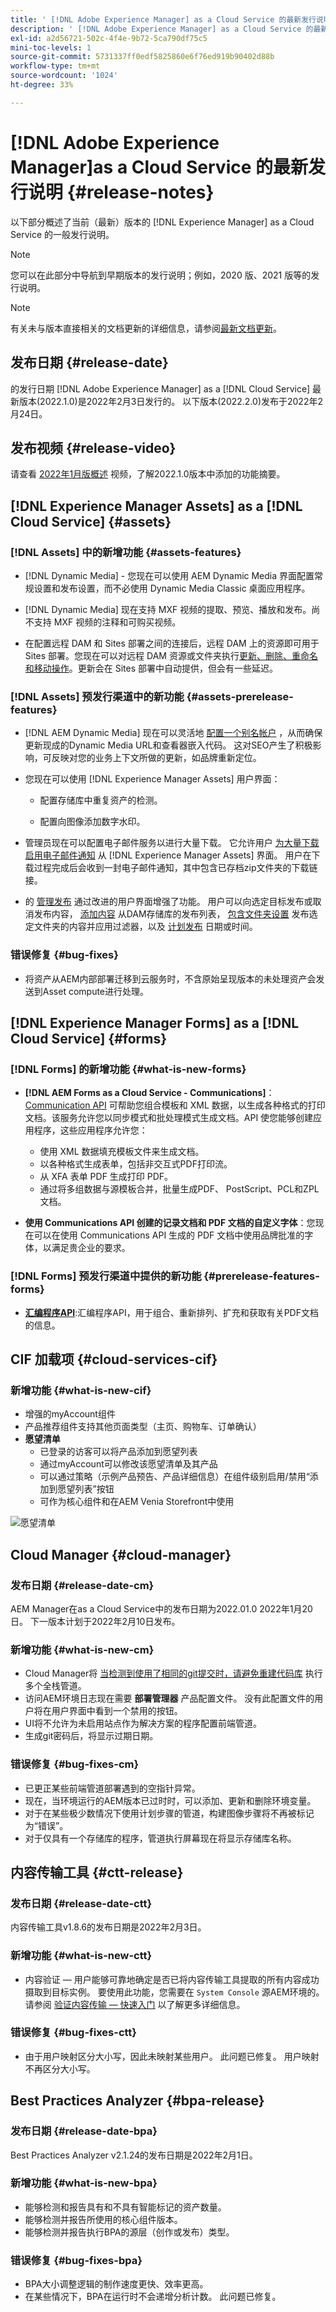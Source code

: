 ```yaml
---
title: ' [!DNL Adobe Experience Manager] as a Cloud Service 的最新发行说明。'
description: ' [!DNL Adobe Experience Manager] as a Cloud Service 的最新发行说明。'
exl-id: a2d56721-502c-4f4e-9b72-5ca790df75c5
mini-toc-levels: 1
source-git-commit: 5731337ff0edf5825860e6f76ed919b90402d88b
workflow-type: tm+mt
source-wordcount: '1024'
ht-degree: 33%

---
```



# [!DNL Adobe Experience Manager]as a Cloud Service 的最新发行说明 {#release-notes}

以下部分概述了当前（最新）版本的 [!DNL Experience Manager] as a Cloud Service 的一般发行说明。

>[!NOTE]
>
>您可以在此部分中导航到早期版本的发行说明；例如，2020 版、2021 版等的发行说明。

>[!NOTE]
>
>有关未与版本直接相关的文档更新的详细信息，请参阅[最新文档更新](https://experienceleague.adobe.com/docs/experience-manager-release-information/aem-release-updates/doc-updates/documentation-updates.html?lang=zh-Hans)。

## 发布日期 {#release-date}

的发行日期 [!DNL Adobe Experience Manager] as a [!DNL Cloud Service] 最新版本(2022.1.0)是2022年2月3日发行的。
以下版本(2022.2.0)发布于2022年2月24日。

## 发布视频 {#release-video}

请查看 [2022年1月版概述](https://video.tv.adobe.com/v/340120) 视频，了解2022.1.0版本中添加的功能摘要。

## [!DNL Experience Manager Assets] as a [!DNL Cloud Service] {#assets}

### [!DNL Assets] 中的新增功能 {#assets-features}

* [!DNL Dynamic Media] - 您现在可以使用 AEM Dynamic Media 界面配置常规设置和发布设置，而不必使用 Dynamic Media Classic 桌面应用程序。

* [!DNL Dynamic Media] 现在支持 MXF 视频的提取、预览、播放和发布。尚不支持 MXF 视频的注释和可购买视频。

* 在配置远程 DAM 和 Sites 部署之间的连接后，远程 DAM 上的资源即可用于 Sites 部署。您现在可以对远程 DAM 资源或文件夹执行[更新、删除、重命名和移动操作](/help/assets/use-assets-across-connected-assets-instances.md)。更新会在 Sites 部署中自动提供，但会有一些延迟。

### [!DNL Assets] 预发行渠道中的新功能 {#assets-prerelease-features}

* [!DNL AEM Dynamic Media] 现在可以灵活地 [配置一个别名帐户](../../assets/dynamic-media/dm-alias-account.md) ，从而确保更新现成的Dynamic Media URL和查看器嵌入代码。 这对SEO产生了积极影响，可反映对您的业务上下文所做的更新，如品牌重新定位。

* 您现在可以使用 [!DNL Experience Manager Assets] 用户界面：

   * 配置存储库中重复资产的检测。

   * 配置向图像添加数字水印。

* 管理员现在可以配置电子邮件服务以进行大量下载。 它允许用户 [为大量下载启用电子邮件通知](/help/assets/download-assets-from-aem.md#enable-email-notifications-for-large-downloads) 从 [!DNL Experience Manager Assets] 界面。 用户在下载过程完成后会收到一封电子邮件通知，其中包含已存档zip文件夹的下载链接。


* 的 [管理发布](/help/assets/manage-publication.md) 通过改进的用户界面增强了功能。 用户可以向选定目标发布或取消发布内容， [添加内容](/help/assets/manage-publication.md#add-content) 从DAM存储库的发布列表， [包含文件夹设置](/help/assets/manage-publication.md#include-folder-settings) 发布选定文件夹的内容并应用过滤器，以及 [计划发布](/help/assets/manage-publication.md#publish-assets-later) 日期或时间。

### 错误修复 {#bug-fixes}

* 将资产从AEM内部部署迁移到云服务时，不含原始呈现版本的未处理资产会发送到Asset compute进行处理。

## [!DNL Experience Manager Forms] as a [!DNL Cloud Service] {#forms}

### [!DNL Forms] 的新增功能 {#what-is-new-forms}

* **[!DNL AEM Forms as a Cloud Service - Communications]**：[Communication API](https://experienceleague.adobe.com/docs/experience-manager-forms-cloud-service/forms/using-communications/aem-forms-cloud-service-communications.html?lang=zh-Hans) 可帮助您组合模板和 XML 数据，以生成各种格式的打印文档。该服务允许您以同步模式和批处理模式生成文档。API 使您能够创建应用程序，这些应用程序允许您：

   * 使用 XML 数据填充模板文件来生成文档。
   * 以各种格式生成表单，包括非交互式PDF打印流。
   * 从 XFA 表单 PDF 生成打印 PDF。
   * 通过将多组数据与源模板合并，批量生成PDF、 PostScript、PCL和ZPL文档。

* **使用 Communications API 创建的记录文档和 PDF 文档的自定义字体**：您现在可以在使用 Communications API 生成的 PDF 文档中使用品牌批准的字体，以满足贵企业的要求。

### [!DNL Forms] 预发行渠道中提供的新功能 {#prerelease-features-forms}

* **[汇编程序API](https://www.adobe.io/experience-manager-forms-cloud-service-developer-reference/references/assembler-sync/)**:汇编程序API，用于组合、重新排列、扩充和获取有关PDF文档的信息。


## CIF 加载项 {#cloud-services-cif}

### 新增功能 {#what-is-new-cif}

* 增强的myAccount组件
* 产品推荐组件支持其他页面类型（主页、购物车、订单确认）
* **愿望清单**
   * 已登录的访客可以将产品添加到愿望列表
   * 通过myAccount可以修改该愿望清单及其产品
   * 可以通过策略（示例产品预告、产品详细信息）在组件级别启用/禁用“添加到愿望列表”按钮
   * 可作为核心组件和在AEM Venia Storefront中使用

![愿望清单](/help/assets/CIF/wishlist.png)

## Cloud Manager {#cloud-manager}

### 发布日期 {#release-date-cm}

AEM Manager在as a Cloud Service中的发布日期为2022.01.0 2022年1月20日。 下一版本计划于2022年2月10日发布。

### 新增功能 {#what-is-new-cm}

* Cloud Manager将 [当检测到使用了相同的git提交时，请避免重建代码库](/help/implementing/cloud-manager/getting-access-to-aem-in-cloud/setting-up-project.md#build-artifact-reuse) 执行多个全栈管道。
* 访问AEM环境日志现在需要 **部署管理器** 产品配置文件。 没有此配置文件的用户将在用户界面中看到一个禁用的按钮。
* UI将不允许为未启用站点作为解决方案的程序配置前端管道。
* 生成git密码后，将显示过期日期。

### 错误修复 {#bug-fixes-cm}

* 已更正某些前端管道部署遇到的空指针异常。
* 现在，当环境运行的AEM版本已过时时，可以添加、更新和删除环境变量。
* 对于在某些极少数情况下使用计划步骤的管道，构建图像步骤将不再被标记为“错误”。
* 对于仅具有一个存储库的程序，管道执行屏幕现在将显示存储库名称。

## 内容传输工具 {#ctt-release}

### 发布日期 {#release-date-ctt}

内容传输工具v1.8.6的发布日期是2022年2月3日。

### 新增功能 {#what-is-new-ctt}

* 内容验证 — 用户能够可靠地确定是否已将内容传输工具提取的所有内容成功摄取到目标实例。 要使用此功能，您需要在 `System Console` 源AEM环境的。 请参阅 [验证内容传输 — 快速入门](https://experienceleague.adobe.com/docs/experience-manager-cloud-service/content/migration-journey/cloud-migration/content-transfer-tool/validating-content-transfers.html?lang=en#getting-started) 以了解更多详细信息。

### 错误修复 {#bug-fixes-ctt}

* 由于用户映射区分大小写，因此未映射某些用户。 此问题已修复。 用户映射不再区分大小写。

## Best Practices Analyzer {#bpa-release}

### 发布日期 {#release-date-bpa}

Best Practices Analyzer v2.1.24的发布日期是2022年2月1日。

### 新增功能 {#what-is-new-bpa}

* 能够检测和报告具有和不具有智能标记的资产数量。
* 能够检测并报告所使用的核心组件版本。
* 能够检测并报告执行BPA的源层（创作或发布）类型。

### 错误修复 {#bug-fixes-bpa}

* BPA大小调整逻辑的制作速度更快、效率更高。
* 在某些情况下，BPA在运行时不会递增分析计数。 此问题已修复。
